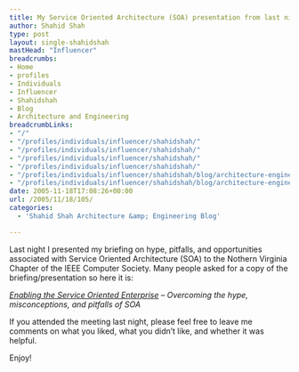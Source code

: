 ```yaml
---
title: My Service Oriented Architecture (SOA) presentation from last night
author: Shahid Shah
type: post
layout: single-shahidshah
mastHead: "Influencer"
breadcrumbs:
- Home
- profiles
- Individuals
- Influencer
- Shahidshah
- Blog
- Architecture and Engineering
breadcrumbLinks:
- "/"
- "/profiles/individuals/influencer/shahidshah/"
- "/profiles/individuals/influencer/shahidshah/"
- "/profiles/individuals/influencer/shahidshah/"
- "/profiles/individuals/influencer/shahidshah/"
- "/profiles/individuals/influencer/shahidshah/blog/architecture-engineering/"
- "/profiles/individuals/influencer/shahidshah/blog/architecture-engineering/"
date: 2005-11-18T17:08:26+00:00
url: /2005/11/18/105/
categories:
  - 'Shahid Shah Architecture &amp; Engineering Blog'

---
```

Last night I presented my briefing on hype, pitfalls, and opportunities associated with Service Oriented Architecture (SOA) to the Nothern Virginia Chapter of the IEEE Computer Society. Many people asked for a copy of the briefing/presentation so here it is:

_[Enabling the Service Oriented Enterprise][1] &#8211; Overcoming the hype, misconceptions, and pitfalls of SOA_

If you attended the meeting last night, please feel free to leave me comments on what you liked, what you didn&#8217;t like, and whether it was helpful.

Enjoy!

 [1]: /resources/Enabling_the_Service_Oriented_Enterprise.pdf